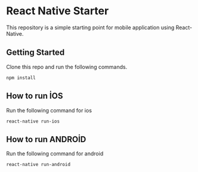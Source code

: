 
# React Native Starter
This repository is a simple starting point for mobile application using React-Native.

## Getting Started
Clone this repo and run the following commands.
```
npm install
```

## How to run İOS
Run the following command for ios
```
react-native run-ios
```

## How to run ANDROİD
Run the following command for android
```
react-native run-android
```

